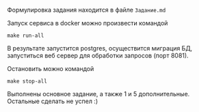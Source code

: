 Формулировка задания находится в файле `Задание.md`

Запуск сервиса в docker можно произвести командой
```shell
make run-all
```
В результате запустится postgres, осуществится миграция БД, запуститься веб сервер для обработки запросов (порт 8081).

Остановить можно командой
```shell
make stop-all
```

Выполнены основное задание, а также 1 и 5 дополнительные. Остальные сделать не успел :)